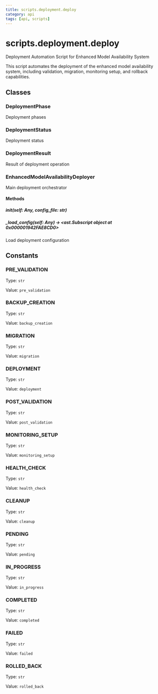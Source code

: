 ```yaml
---
title: scripts.deployment.deploy
category: api
tags: [api, scripts]
---
```


# scripts.deployment.deploy

Deployment Automation Script for Enhanced Model Availability System

This script automates the deployment of the enhanced model availability system,
including validation, migration, monitoring setup, and rollback capabilities.

## Classes

### DeploymentPhase

Deployment phases

### DeploymentStatus

Deployment status

### DeploymentResult

Result of deployment operation

### EnhancedModelAvailabilityDeployer

Main deployment orchestrator

#### Methods

##### __init__(self: Any, config_file: str)



##### _load_config(self: Any) -> <ast.Subscript object at 0x000001942FAE8CD0>

Load deployment configuration

## Constants

### PRE_VALIDATION

Type: `str`

Value: `pre_validation`

### BACKUP_CREATION

Type: `str`

Value: `backup_creation`

### MIGRATION

Type: `str`

Value: `migration`

### DEPLOYMENT

Type: `str`

Value: `deployment`

### POST_VALIDATION

Type: `str`

Value: `post_validation`

### MONITORING_SETUP

Type: `str`

Value: `monitoring_setup`

### HEALTH_CHECK

Type: `str`

Value: `health_check`

### CLEANUP

Type: `str`

Value: `cleanup`

### PENDING

Type: `str`

Value: `pending`

### IN_PROGRESS

Type: `str`

Value: `in_progress`

### COMPLETED

Type: `str`

Value: `completed`

### FAILED

Type: `str`

Value: `failed`

### ROLLED_BACK

Type: `str`

Value: `rolled_back`


